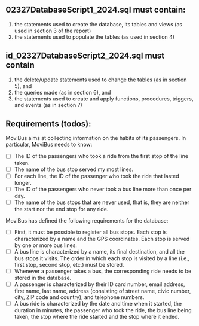 ## 02327DatabaseScript1_2024.sql must contain:
1. the statements used to create the database, its tables and views (as used in section 3 of the report)
2. the statements used to populate the tables (as used in section 4)
   
## id_02327DatabaseScript2_2024.sql must contain
1. the delete/update statements used to change the tables (as in section 5), and
2. the queries made (as in section 6), and
3. the statements used to create and apply functions, procedures, triggers, and events (as in section 7)

## Requirements (todos):
MoviBus aims at collecting information on the habits of its passengers. In particular, MoviBus needs to know:
- [ ] The ID of the passengers who took a ride from the first stop of the line taken.
- [ ] The name of the bus stop served my most lines.
- [ ] For each line, the ID of the passenger who took the ride that lasted longer.
- [ ] The ID of the passengers who never took a bus line more than once per day.
- [ ] The name of the bus stops that are never used, that is, they are neither the start nor the end stop for any ride.

MoviBus has defined the following requirements for the database:
- [ ] First, it must be possible to register all bus stops. Each stop is characterized by a name and the GPS coordinates. Each stop is served by one or more bus lines.
- [ ] A bus line is characterized by a name, its final destination, and all the bus stops it visits. The order in which each stop is visited by a line (i.e., first stop, second stop, etc.) must be stored.
- [ ] Whenever a passenger takes a bus, the corresponding ride needs to be stored in the database.
- [ ] A passenger is characterized by their ID card number, email address, first name, last name, address (consisting of street name, civic number, city, ZIP code and country), and telephone numbers.
- [ ] A bus ride is characterized by the date and time when it started, the duration in minutes, the passenger who took the ride, the bus line being taken, the stop where the ride started and the stop where it ended.
